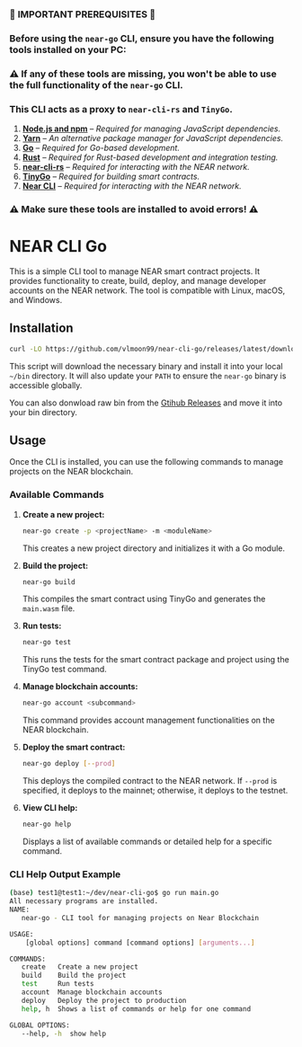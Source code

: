 ### 🚨 **IMPORTANT PREREQUISITES** 🚨  

### Before using the `near-go` CLI, ensure you have the following tools installed on your PC:  

### ⚠️ If any of these tools are missing, you won't be able to use the full functionality of the `near-go` CLI.  
### This CLI acts as a proxy to `near-cli-rs` and `TinyGo`.  

1. **[Node.js and npm](https://nodejs.org/)** – _Required for managing JavaScript dependencies._  
2. **[Yarn](https://yarnpkg.com/getting-started/install)** – _An alternative package manager for JavaScript dependencies._  
3. **[Go](https://go.dev/doc/install)** – _Required for Go-based development._  
4. **[Rust](https://www.rust-lang.org/tools/install)** – _Required for Rust-based development and integration testing._  
5. **[near-cli-rs](https://github.com/near/near-cli-rs)** – _Required for interacting with the NEAR network._  
6. **[TinyGo](https://tinygo.org/getting-started/install/)** – _Required for building smart contracts._  
7. **[Near CLI](https://github.com/near/near-cli)** – _Required for interacting with the NEAR network._  

### ⚠️ **Make sure these tools are installed to avoid errors!** ⚠️  

# NEAR CLI Go

This is a simple CLI tool to manage NEAR smart contract projects. It provides functionality to create, build, deploy, and manage developer accounts on the NEAR network. The tool is compatible with Linux, macOS, and Windows.

## Installation
```bash
curl -LO https://github.com/vlmoon99/near-cli-go/releases/latest/download/install.sh && bash install.sh
```
This script will download the necessary binary and install it into your local `~/bin` directory. It will also update your `PATH` to ensure the `near-go` binary is accessible globally.

You can also donwload raw bin from the [Gtihub Releases](https://github.com/vlmoon99/near-cli-go/releases/tag/v1.0.0) and move it into your bin directory.

## Usage

Once the CLI is installed, you can use the following commands to manage projects on the NEAR blockchain.

### Available Commands

1. **Create a new project:**

   ```bash
   near-go create -p <projectName> -m <moduleName>
   ```

   This creates a new project directory and initializes it with a Go module.

2. **Build the project:**

   ```bash
   near-go build
   ```

   This compiles the smart contract using TinyGo and generates the `main.wasm` file.

3. **Run tests:**

   ```bash
   near-go test
   ```

   This runs the tests for the smart contract package and project using the TinyGo test command.

4. **Manage blockchain accounts:**

   ```bash
   near-go account <subcommand>
   ```

   This command provides account management functionalities on the NEAR blockchain.

5. **Deploy the smart contract:**

   ```bash
   near-go deploy [--prod]
   ```

   This deploys the compiled contract to the NEAR network. If `--prod` is specified, it deploys to the mainnet; otherwise, it deploys to the testnet.

6. **View CLI help:**

   ```bash
   near-go help
   ```

   Displays a list of available commands or detailed help for a specific command.

### CLI Help Output Example

```bash
(base) test1@test1:~/dev/near-cli-go$ go run main.go
All necessary programs are installed.
NAME:
   near-go - CLI tool for managing projects on Near Blockchain

USAGE:
    [global options] command [command options] [arguments...]

COMMANDS:
   create   Create a new project
   build    Build the project
   test     Run tests
   account  Manage blockchain accounts
   deploy   Deploy the project to production
   help, h  Shows a list of commands or help for one command

GLOBAL OPTIONS:
   --help, -h  show help
```